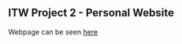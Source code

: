 ## ITW Project 2 - Personal Website
Webpage can be seen [here](https://www.stud.fit.vutbr.cz/~xhorut01/)
